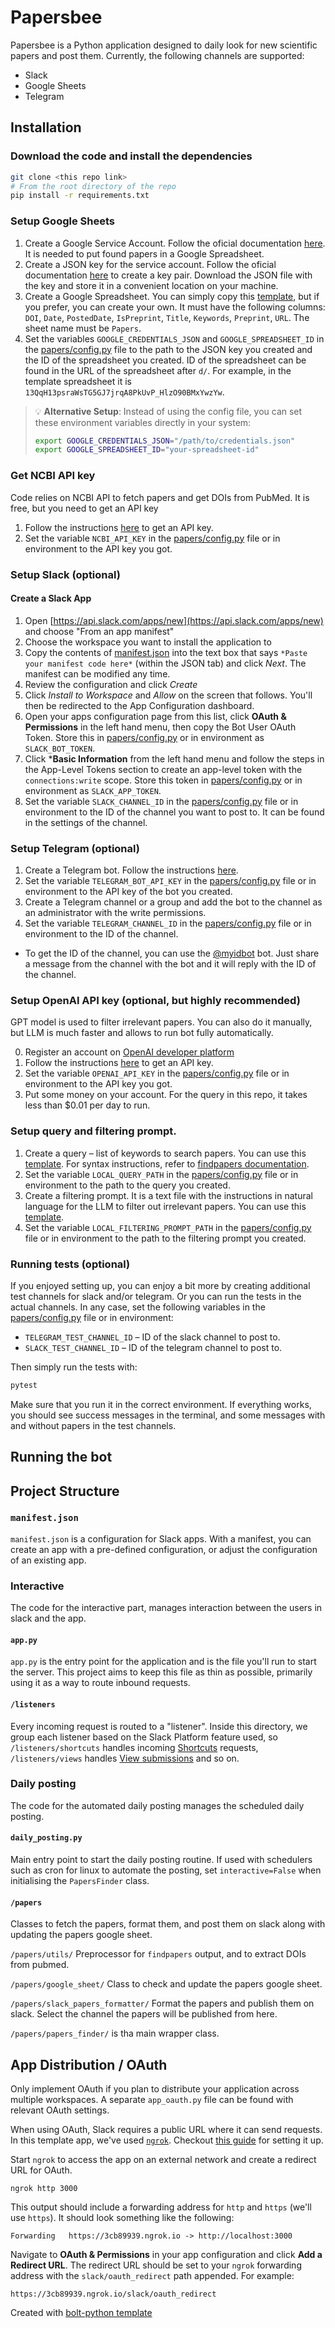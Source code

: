 # Papersbee

Papersbee is a Python application designed to daily look for new scientific papers and post them. Currently, the following channels are supported:
- Slack
- Google Sheets
- Telegram

## Installation

### Download the code and install the dependencies

```zsh
git clone <this repo link>
# From the root directory of the repo
pip install -r requirements.txt
```

### Setup Google Sheets

1. Create a Google Service Account. Follow the oficial documentation [here](https://cloud.google.com/iam/docs/service-accounts-create). It is needed to put found papers in a Google Spreadsheet.
2. Create a JSON key for the service account. Follow the oficial documentation [here](https://cloud.google.com/iam/docs/keys-create-delete) to create a key pair. Download the JSON file with the key and store it in a convenient location on your machine.
3. Create a Google Spreadsheet. You can simply copy this [template](https://docs.google.com/spreadsheets/d/13QqH13psraWsTG5GJ7jrqA8PkUvP_HlzO90BMxYwzYw/), but if you prefer, you can create your own. It must have the following columns: `DOI`, `Date`, `PostedDate`, `IsPreprint`, `Title`, `Keywords`, `Preprint`, `URL`. The sheet name must be `Papers`.
4. Set the variables `GOOGLE_CREDENTIALS_JSON` and `GOOGLE_SPREADSHEET_ID` in the [papers/config.py](papers/config.py) file to the path to the JSON key you created and the ID of the spreadsheet you created. ID of the spreadsheet can be found in the URL of the spreadsheet after `d/`. For example, in the template spreadsheet it is `13QqH13psraWsTG5GJ7jrqA8PkUvP_HlzO90BMxYwzYw`.

> 💡 **Alternative Setup**: Instead of using the config file, you can set these environment variables directly in your system:
> ```bash
> export GOOGLE_CREDENTIALS_JSON="/path/to/credentials.json"
> export GOOGLE_SPREADSHEET_ID="your-spreadsheet-id"
> ```

### Get NCBI API key

Code relies on NCBI API to fetch papers and get DOIs from PubMed. It is free, but you need to get an API key

1. Follow the instructions [here](https://www.ncbi.nlm.nih.gov/datasets/docs/v2/api/api-keys) to get an API key.
2. Set the variable `NCBI_API_KEY` in the [papers/config.py](papers/config.py) file or in environment to the API key you got.

### Setup Slack (optional)

#### Create a Slack App
1. Open [https://api.slack.com/apps/new](https://api.slack.com/apps/new) and choose "From an app manifest"
2. Choose the workspace you want to install the application to
3. Copy the contents of [manifest.json](./manifest.json) into the text box that says `*Paste your manifest code here*` (within the JSON tab) and click *Next*. The manifest can be modified any time.
4. Review the configuration and click *Create*
5. Click *Install to Workspace* and *Allow* on the screen that follows. You'll then be redirected to the App Configuration dashboard.
6. Open your apps configuration page from this list, click **OAuth & Permissions** in the left hand menu, then copy the Bot User OAuth Token. Store this in [papers/config.py](papers/config.py) or in environment as `SLACK_BOT_TOKEN`.
7. Click ***Basic Information** from the left hand menu and follow the steps in the App-Level Tokens section to create an app-level token with the `connections:write` scope. Store this token in [papers/config.py](papers/config.py) or in environment as `SLACK_APP_TOKEN`.
8. Set the variable `SLACK_CHANNEL_ID` in the [papers/config.py](papers/config.py) file or in environment to the ID of the channel you want to post to. It can be found in the settings of the channel.

### Setup Telegram (optional)

1. Create a Telegram bot. Follow the instructions [here](https://core.telegram.org/bots/#how-do-i-create-a-bot).
2. Set the variable `TELEGRAM_BOT_API_KEY` in the [papers/config.py](papers/config.py) file or in environment to the API key of the bot you created.
3. Create a Telegram channel or a group and add the bot to the channel as an administrator with the write permissions.
4. Set the variable `TELEGRAM_CHANNEL_ID` in the [papers/config.py](papers/config.py) file or in environment to the ID of the channel.
- To get the ID of the channel, you can use the [@myidbot](https://t.me/myidbot) bot. Just share a message from the channel with the bot and it will reply with the ID of the channel.

### Setup OpenAI API key (optional, but highly recommended)

GPT model is used to filter irrelevant papers. You can also do it manually, but LLM is much faster and allows to run bot fully automatically.

0. Register an account on [OpenAI developer platform](https://platform.openai.com/signup)
1. Follow the instructions [here](https://platform.openai.com/settings/organization/api-keys) to get an API key.
2. Set the variable `OPENAI_API_KEY` in the [papers/config.py](papers/config.py) file or in environment to the API key you got.
3. Put some money on your account. For the query in this repo, it takes less than $0.01 per day to run. 

### Setup query and filtering prompt.

1. Create a query – list of keywords to search papers. You can use this [template](files/query.txt). For syntax instructions, refer to [findpapers documentation](https://github.com/jonatasgrosman/findpapers).
2. Set the variable `LOCAL_QUERY_PATH` in the [papers/config.py](papers/config.py) file or in environment to the path to the query you created.
3. Create a filtering prompt. It is a text file with the instructions in natural language for the LLM to filter out irrelevant papers. You can use this [template](files/filtering_prompt.txt).
4. Set the variable `LOCAL_FILTERING_PROMPT_PATH` in the [papers/config.py](papers/config.py) file or in environment to the path to the filtering prompt you created.

### Running tests (optional)

If you enjoyed setting up, you can enjoy a bit more by creating additional test channels for slack and/or telegram. Or you can run the tests in the actual channels. In any case, set the following variables in the [papers/config.py](papers/config.py) file or in environment:
- `TELEGRAM_TEST_CHANNEL_ID` – ID of the slack channel to post to.
- `SLACK_TEST_CHANNEL_ID` – ID of the telegram channel to post to.

Then simply run the tests with:

```zsh
pytest
```

Make sure that you run it in the correct environment. If everything works, you should see success messages in the terminal, and some messages with and without papers in the test channels.

## Running the bot



## Project Structure

### `manifest.json`

`manifest.json` is a configuration for Slack apps. With a manifest, you can create an app with a pre-defined configuration, or adjust the configuration of an existing app.

### Interactive

The code for the interactive part, manages interaction between the users in slack and the app.

#### `app.py`

`app.py` is the entry point for the application and is the file you'll run to start the server. This project aims to keep this file as thin as possible, primarily using it as a way to route inbound requests.

#### `/listeners`

Every incoming request is routed to a "listener". Inside this directory, we group each listener based on the Slack Platform feature used, so `/listeners/shortcuts` handles incoming [Shortcuts](https://api.slack.com/interactivity/shortcuts) requests, `/listeners/views` handles [View submissions](https://api.slack.com/reference/interaction-payloads/views#view_submission) and so on.


### Daily posting

The code for the automated daily posting manages the scheduled daily posting.

#### `daily_posting.py`

Main entry point to start the daily posting routine. If used with schedulers such as cron for linux to automate the posting, set `interactive=False` when initialising the `PapersFinder` class.

#### `/papers`

Classes to fetch the papers, format them, and post them on slack along with updating the papers google sheet.

`/papers/utils/` Preprocessor for `findpapers` output, and to extract DOIs from pubmed.

`/papers/google_sheet/` Class to check and update the papers google sheet.

`/papers/slack_papers_formatter/` Format the papers and publish them on slack. Select the channel the papers will be published from here.

`/papers/papers_finder/` is tha main wrapper class.




## App Distribution / OAuth

Only implement OAuth if you plan to distribute your application across multiple workspaces. A separate `app_oauth.py` file can be found with relevant OAuth settings.

When using OAuth, Slack requires a public URL where it can send requests. In this template app, we've used [`ngrok`](https://ngrok.com/download). Checkout [this guide](https://ngrok.com/docs#getting-started-expose) for setting it up.

Start `ngrok` to access the app on an external network and create a redirect URL for OAuth. 

```
ngrok http 3000
```

This output should include a forwarding address for `http` and `https` (we'll use `https`). It should look something like the following:

```
Forwarding   https://3cb89939.ngrok.io -> http://localhost:3000
```

Navigate to **OAuth & Permissions** in your app configuration and click **Add a Redirect URL**. The redirect URL should be set to your `ngrok` forwarding address with the `slack/oauth_redirect` path appended. For example:

```
https://3cb89939.ngrok.io/slack/oauth_redirect
```

Created with [bolt-python template](https://github.com/slack-samples/bolt-python-starter-template.git)
